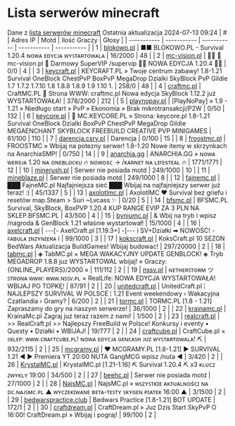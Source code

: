 
# Lista serwerów minecraft
Dane z [lista serwerów minecraft](https://mcserwery.pl/)
Ostatnia aktualizacja 2024-07-13 09:24
| # | Adres IP | Motd | Ilość Graczy | Głosy |
| ----------- | ----------- | ----------- | ----------- | ----------- |
| 1 | 	[blokowo.pl](https://mcserwery.pl/serwery/minecraft/98/) | ■■ BLOKOWO.PL - Survival 1.20.4 ɴᴏᴡᴀ ᴇᴅʏᴄᴊᴀ ᴡʏꜱᴛᴀʀᴛᴏᴡᴀʟᴀ | 16/2000 | 48 |
| 2 | 	[mc-vision.pl](https://mcserwery.pl/serwery/minecraft/211/) |   mc-vision.pl  Darmowy SuperVIP /supervip  NOWA EDYCJA 1.20.4  | 0/0 | 4 |
| 3 | 	[keycraft.pl](https://mcserwery.pl/serwery/minecraft/255/) | KEYCRAFT.PL » Twoje centrum zabawy! 1.8-1.21 Survival OneBlock ChestPvP BoxPvP MegaDrop Dzialki SkyBlock PvP Gildie 1.7 1.7.2 1.7.10 1.8 1.8.8 1.8.9 1.9 1.10 1. | 258/0 | 48 |
| 4 | 	[craftmc.pl](https://mcserwery.pl/serwery/minecraft/87/) | CraftMC.PL ➟ Strona WWW: craftmc.pl Nowa edycja SkyBlock 1.12.2 już WYSTARTOWAŁA! | 378/2000 | 212 |
| 5 | 	[playnopay.pl](https://mcserwery.pl/serwery/minecraft/257/) | [PlayNoPay] » 1.9 - 1.21 » Niedługo start » PvP » Ekonomia » Brak mikrotransakcji/P2W | 0/50 | 132 |
| 6 | 	[keycore.pl](https://mcserwery.pl/serwery/minecraft/252/) | ◈ MC.KEYCORE.PL » Strona: keycore.pl 1.8-1.21 Survival OneBlock Dzialki BoxPvP ChestPvP MegaDrop Gildie MEGAENCHANT SKYBLOCK FREEBUILD CREATIVE PVP MINIGAMES | 61/100 | 110 |
| 7 | 	[darencja.csrv.pl](https://mcserwery.pl/serwery/minecraft/9/) | Darencja | 0/100 | 15 |
| 8 | 	[froostmc.pl](https://mcserwery.pl/serwery/minecraft/263/) |  FROOSTMC » Wbijaj na potezny serwer! 1.8-1.20 Nowe itemy w skrzynkach na AnarchiaSMP! | 0/750 | 14 |
| 9 | 	[anarchia.gg](https://mcserwery.pl/serwery/minecraft/14/) | ANARCHIA.GG » ɴᴏᴡᴀ ᴡᴇʀѕᴊᴀ 1.20 ɴᴀ ᴏɴᴇʙʟᴏᴄᴋᴜ 🔥 ɴᴏᴡᴏѕᴄ → /ᴋᴀʀɴᴇᴛ ɴᴀ ʟɪꜰᴇѕᴛᴇᴀʟ 🔥 | 1771/1771 | 12 |
| 10 | 	[minerush.pl](https://mcserwery.pl/serwery/minecraft/749/) | Serwer nie posiada motd | 249/1000 | 10 |
| 11 | 	[mineblaze.pl](https://mcserwery.pl/serwery/minecraft/751/) | Serwer nie posiada motd | 249/1000 | 8 |
| 12 | 	[fajnemc.pl](https://mcserwery.pl/serwery/minecraft/100/) | ███ FajneMC.pl  Najfajniejsza sieć ███ Wbijaj na najfajniejszy serwer już teraz! :) | 45/1337 | 5 |
| 13 | 	[axolotlmc.pl](https://mcserwery.pl/serwery/minecraft/251/) | AxolotlMC ❤ Survival bez griefu i resetów map.Steam > Suri ~Lvcass ✨ | 0/20 | 5 |
| 14 | 	[bfsmc.pl](https://mcserwery.pl/serwery/minecraft/2/) | BFSMC.PL  Survival, SkyBlock, BoxPVP 1.20.4 KUP RANGE EVIP ZA 3 PLN NA SKLEP.BFSMC.PL | 43/500 | 4 |
| 15 | 	[byniumc.pl](https://mcserwery.pl/serwery/minecraft/157/) | & Wbij na tryb i wpisz /nagroda & GenBlock 1.21 właśnie wystartował! | 15/1000 | 4 |
| 16 | 	[axelcraft.pl](https://mcserwery.pl/serwery/minecraft/223/) | ---[- AxelCraft.pl [1.19.3+] -]--- i SV+Działki ➡ NOWOŚĆ! - ꜰᴀʙᴜʟᴀ ɪɴᴢʏɴɪᴇʀᴀ i | 99/1000 | 3 |
| 17 | 	[kokscraft.pl](https://mcserwery.pl/serwery/minecraft/1/) | KoksCraft.pl  10 SEZON BedWars Aktualizacja BuildGames! Wbijaj budowac! | 297/20000 | 2 |
| 18 | 	[tabmc.pl](https://mcserwery.pl/serwery/minecraft/3/) | ◈ TabMC.pl × MEGA WAKACYJNY UPDATE GENBLOCK!  ◈ Tryb MEGADROP 1.8.8 juz WYSTARTOWAL wbijaj! » Graczy: {ONLINE_PLAYERS}/2000 « | 111/112 | 2 |
| 19 | 	[nssv.pl](https://mcserwery.pl/serwery/minecraft/4/) | ɴᴇᴛʜᴇʀꜱᴛᴏʀᴍ ツ ꜱᴛʀᴏɴᴀ ᴡᴡᴡ: ᴡᴡᴡ.ɴꜱꜱᴠ.ᴘʟ  × RealLife: NOWA EDYCJA WYSTARTOWAŁA! WBIJAJ PO TOPKĘ! | 87/91 | 2 |
| 20 | 	[unitedcraft.pl](https://mcserwery.pl/serwery/minecraft/11/) | UnitedCraft.pl ¦ NAJLEPSZY SURVIVAL W POLSCE ¦ 1.21 Event weekendowy › Wakacyjna Czatlandia › Gramy? | 6/200 | 2 |
| 21 | 	[tormc.pl](https://mcserwery.pl/serwery/minecraft/35/) | TORMC.PL [1.8 - 1.21] Zapraszamy do gry na naszym serwerze! | 36/1000 | 2 |
| 22 | 	[krainamc.pl](https://mcserwery.pl/serwery/minecraft/39/) | KrainaMc.pl  Zagraj juz teraz razem z nami! | 1/500 | 2 |
| 23 | 	[realcraft.pl](https://mcserwery.pl/serwery/minecraft/63/) | >> RealCraft.pl >> Najlepszy FreeBuild w Polsce! Konkursy i eventy • Questy • Działki • WBIJAJ! | 19/777 | 2 |
| 24 | 	[craftcube.pl](https://mcserwery.pl/serwery/minecraft/196/) | CraftCube.pl × ꜱᴋʟᴇᴘ: ᴡᴡᴡ.ᴄʀᴀꜰᴛᴄᴜʙᴇ.ᴘʟ!  ɴᴏᴡᴀ ᴇᴅʏᴄᴊᴀ ɢᴇɴᴄᴀꜱʜ ᴊᴜᴢ ᴡʏꜱᴛᴀʀᴛᴏᴡᴀʟᴀ! ⛏ | 932/2115 | 2 |
| 25 | 	[mcgramy.pl](https://mcserwery.pl/serwery/minecraft/197/) | ❤ MCGRAMY.PL [1.8-1.21] ▶ SURVIVAL 1.21 ◀ ▶ Premiera YT 20:00  NUTA GangMCG  wpisz /nuta ◀ | 3/420 | 2 |
| 26 | 	[KrystalMC.pl](https://mcserwery.pl/serwery/minecraft/202/) | KrystalMC.pl [1.21-1.16]  ⛏ Survival 1.20.4 ⛏  x3 ᴋʟᴜᴄᴢ ᴢᴡʏᴋʟʏ 19:00 | 34/500 | 2 |
| 27 | 	[beehc.pl](https://mcserwery.pl/serwery/minecraft/227/) | Serwer nie posiada motd | 27/1000 | 2 |
| 28 | 	[NajsMC.pl](https://mcserwery.pl/serwery/minecraft/237/) | NajsMC.pl » ᴡꜱᴢʏꜱᴛᴋɪᴇ ᴀᴋᴛᴜᴀʟɴᴏśᴄɪ ɴᴀ ᴅᴄ.ɴᴀᴊꜱᴍᴄ.ᴘʟ ▲ ᴡʏᴄᴢᴇᴋɪᴡᴀɴᴇ ʙᴇᴛᴀ-ᴛᴇꜱᴛʏ ꜱᴋʏɢᴇɴ ᴘɪᴀᴛᴇᴋ 16:00 ▲ | 3/1500 | 2 |
| 29 | 	[bedwarspractice.club](https://mcserwery.pl/serwery/minecraft/283/) | Bedwars Practice [1.8-1.21] BOT UPDATE | 172/1 | 2 |
| 30 | 	[craftdream.pl](https://mcserwery.pl/serwery/minecraft/746/) | CraftDream.pl » Juz Dzis Start SkyPvP O 16:00! CraftDream.pl » Wbijaj i pograj! | 99/100 | 2 |
